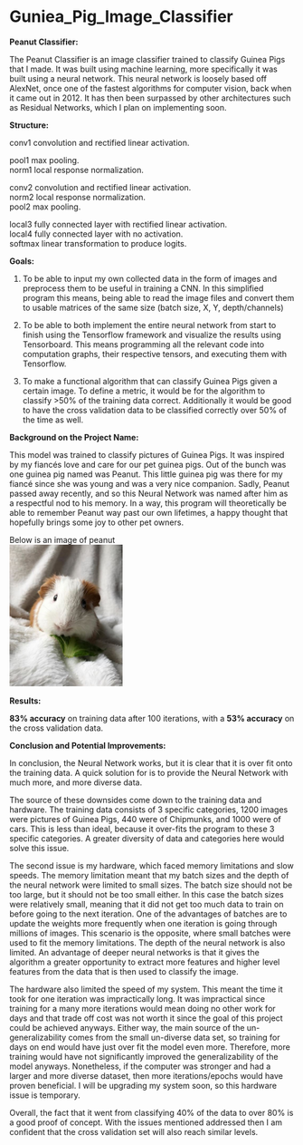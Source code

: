 # Guniea_Pig_Image_Classifier

**Peanut Classifier:**

The Peanut Classifier is an image classifier trained to classify Guinea Pigs that I made. It was built using machine learning, more specifically it was built using a neural network. This neural network is loosely based off AlexNet, once one of the fastest algorithms for computer vision, back when it came out in 2012. It has then been surpassed by other architectures such as Residual Networks, which I plan on implementing soon. 


**Structure:** 

conv1          convolution and rectified linear activation.    

pool1          max pooling.   
norm1          local response normalization.  

conv2          convolution and rectified linear activation.  
norm2          local response normalization.  
pool2          max pooling.  

local3         fully connected layer with rectified linear activation.  
local4         fully connected layer with no activation.  
softmax        linear transformation to produce logits.  
  

**Goals:**

1. To be able to input my own collected data in the form of images and preprocess them to be useful in training a CNN. In this 		simplified program this means, being  able to read the image files and convert them to usable matrices of the same size (batch size, X,  Y, depth/channels)

2. To be able to both implement the entire neural network from start to finish using the Tensorflow framework and visualize the results using Tensorboard. This means programming all the relevant code into computation graphs, their respective tensors, and executing them with Tensorflow.

3. To make a functional algorithm that can classify Guinea Pigs given a certain image. To define a metric, it would be for the algorithm to classify >50% of the training data correct. Additionally it would be good to have the cross validation data to be classified correctly over 50% of the time as well. 


**Background on the Project Name:**

This model was trained to classify pictures of Guinea Pigs. It was inspired by my fiancés love and care for our pet guinea pigs. Out of the bunch was one guinea pig named was Peanut.  This little guinea pig was there for my fiancé since she was young and was a very nice companion. Sadly, Peanut passed away recently, and so this Neural Network was named after him as a respectful nod to his memory. In a way, this program will theoretically be able to remember Peanut way past our own lifetimes, a happy thought that hopefully brings some joy to other pet owners.

Below is an image of peanut   
<img src="https://raw.githubusercontent.com/RickyAndreFlores/Guniea_Pig_Image_Classifier/master/Peanut%20-%20Copy.JPG" height="250">


**Results:**    

**83% accuracy** on training data after 100 iterations, with a **53% accuracy** on the cross validation data. 


**Conclusion and Potential Improvements:**

In conclusion, the Neural Network works, but it is clear that it is over fit onto the training data. A quick solution for is to provide the Neural Network with much more, and more diverse data. 

The source of these downsides come down to the training data and hardware. The training data consists of 3 specific categories, 1200 images were pictures of Guinea Pigs, 440 were of Chipmunks, and 1000 were of cars. This is less than ideal, because it over-fits the program to these 3 specific categories. A greater diversity of data and categories here would solve this issue. 

The second issue is my hardware,  which faced memory limitations and slow speeds. The memory limitation meant that my batch sizes and the depth of the neural network were limited to small sizes. The batch size should not be too large, but it should not be too small either. In this case the batch sizes were relatively small, meaning that it did not get too much data to train on before going to the next iteration. One of the advantages of batches are to update the weights more frequently when one iteration is going through millions of images. This scenario is the opposite, where small batches were used to fit the memory limitations. The depth of the neural network is also limited. An advantage of deeper neural networks is that it gives the algorithm a greater opportunity to extract more features and higher level features from the data that is then used to classify the image.  

The hardware also limited the speed of my system. This meant the time it took for one iteration was impractically long. It was impractical since training for a many more iterations would mean doing no other work for days and that trade off cost was not worth it since the goal of this project could be achieved anyways. Either way, the main source of the un-generalizability comes from the small un-diverse data set, so training for days on end would have just over fit the model even more. Therefore, more training would have not significantly improved the generalizability of the model anyways. Nonetheless, if the computer was stronger and had a larger and more diverse dataset, then more iterations/epochs would have proven beneficial. I will be upgrading my system soon, so this hardware issue is temporary.

Overall, the fact that it went from classifying 40% of the data to over 80% is a good proof of concept. With the issues mentioned addressed then I am confident that the cross validation set will also reach similar levels. 


